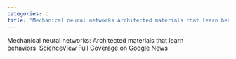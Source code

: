```yaml
---
categories: c
title: "Mechanical neural networks Architected materials that learn behaviors  Science"
---
```

Mechanical neural networks: Architected materials that learn behaviors&nbsp;&nbsp;ScienceView Full Coverage on Google News